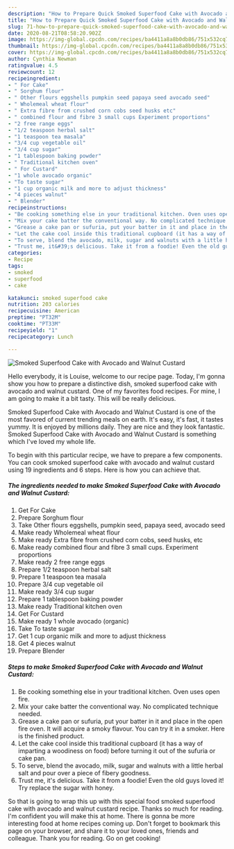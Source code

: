 ```yaml
---
description: "How to Prepare Quick Smoked Superfood Cake with Avocado and Walnut Custard"
title: "How to Prepare Quick Smoked Superfood Cake with Avocado and Walnut Custard"
slug: 71-how-to-prepare-quick-smoked-superfood-cake-with-avocado-and-walnut-custard
date: 2020-08-21T08:58:20.902Z
image: https://img-global.cpcdn.com/recipes/ba4411a8a8b0db86/751x532cq70/smoked-superfood-cake-with-avocado-and-walnut-custard-recipe-main-photo.jpg
thumbnail: https://img-global.cpcdn.com/recipes/ba4411a8a8b0db86/751x532cq70/smoked-superfood-cake-with-avocado-and-walnut-custard-recipe-main-photo.jpg
cover: https://img-global.cpcdn.com/recipes/ba4411a8a8b0db86/751x532cq70/smoked-superfood-cake-with-avocado-and-walnut-custard-recipe-main-photo.jpg
author: Cynthia Newman
ratingvalue: 4.5
reviewcount: 12
recipeingredient:
- " For Cake"
- " Sorghum flour"
- " Other flours eggshells pumpkin seed papaya seed avocado seed"
- " Wholemeal wheat flour"
- " Extra fibre from crushed corn cobs seed husks etc"
- " combined flour and fibre 3 small cups Experiment proportions"
- "2 free range eggs"
- "1/2 teaspoon herbal salt"
- "1 teaspoon tea masala"
- "3/4 cup vegetable oil"
- "3/4 cup sugar"
- "1 tablespoon baking powder"
- " Traditional kitchen oven"
- " For Custard"
- "1 whole avocado organic"
- "To taste sugar"
- "1 cup organic milk and more to adjust thickness"
- "4 pieces walnut"
- " Blender"
recipeinstructions:
- "Be cooking something else in your traditional kitchen. Oven uses open fire."
- "Mix your cake batter the conventional way. No complicated technique needed."
- "Grease a cake pan or sufuria, put your batter in it and place in the open fire oven. It will acquire a smoky flavour. You can try it in a smoker. Here is the finished product."
- "Let the cake cool inside this traditional cupboard (it has a way of imparting a woodiness on food) before turning it out of the sufuria or cake pan."
- "To serve, blend the avocado, milk, sugar and walnuts with a little herbal salt and pour over a piece of fibery goodness."
- "Trust me, it&#39;s delicious. Take it from a foodie! Even the old guys loved it! Try replace the sugar with honey."
categories:
- Recipe
tags:
- smoked
- superfood
- cake

katakunci: smoked superfood cake 
nutrition: 203 calories
recipecuisine: American
preptime: "PT32M"
cooktime: "PT33M"
recipeyield: "1"
recipecategory: Lunch

---
```



![Smoked Superfood Cake with Avocado and Walnut Custard](https://img-global.cpcdn.com/recipes/ba4411a8a8b0db86/751x532cq70/smoked-superfood-cake-with-avocado-and-walnut-custard-recipe-main-photo.jpg)

Hello everybody, it is Louise, welcome to our recipe page. Today, I'm gonna show you how to prepare a distinctive dish, smoked superfood cake with avocado and walnut custard. One of my favorites food recipes. For mine, I am going to make it a bit tasty. This will be really delicious.



Smoked Superfood Cake with Avocado and Walnut Custard is one of the most favored of current trending meals on earth. It's easy, it's fast, it tastes yummy. It is enjoyed by millions daily. They are nice and they look fantastic. Smoked Superfood Cake with Avocado and Walnut Custard is something which I've loved my whole life.


To begin with this particular recipe, we have to prepare a few components. You can cook smoked superfood cake with avocado and walnut custard using 19 ingredients and 6 steps. Here is how you can achieve that.

##### The ingredients needed to make Smoked Superfood Cake with Avocado and Walnut Custard:

1. Get  For Cake
1. Prepare  Sorghum flour
1. Take  Other flours eggshells, pumpkin seed, papaya seed, avocado seed
1. Make ready  Wholemeal wheat flour
1. Make ready  Extra fibre from crushed corn cobs, seed husks, etc
1. Make ready  combined flour and fibre 3 small cups. Experiment proportions
1. Make ready 2 free range eggs
1. Prepare 1/2 teaspoon herbal salt
1. Prepare 1 teaspoon tea masala
1. Prepare 3/4 cup vegetable oil
1. Make ready 3/4 cup sugar
1. Prepare 1 tablespoon baking powder
1. Make ready  Traditional kitchen oven
1. Get  For Custard
1. Make ready 1 whole avocado (organic)
1. Take To taste sugar
1. Get 1 cup organic milk and more to adjust thickness
1. Get 4 pieces walnut
1. Prepare  Blender




##### Steps to make Smoked Superfood Cake with Avocado and Walnut Custard:

1. Be cooking something else in your traditional kitchen. Oven uses open fire.
1. Mix your cake batter the conventional way. No complicated technique needed.
1. Grease a cake pan or sufuria, put your batter in it and place in the open fire oven. It will acquire a smoky flavour. You can try it in a smoker. Here is the finished product.
1. Let the cake cool inside this traditional cupboard (it has a way of imparting a woodiness on food) before turning it out of the sufuria or cake pan.
1. To serve, blend the avocado, milk, sugar and walnuts with a little herbal salt and pour over a piece of fibery goodness.
1. Trust me, it&#39;s delicious. Take it from a foodie! Even the old guys loved it! Try replace the sugar with honey.




So that is going to wrap this up with this special food smoked superfood cake with avocado and walnut custard recipe. Thanks so much for reading. I'm confident you will make this at home. There is gonna be more interesting food at home recipes coming up. Don't forget to bookmark this page on your browser, and share it to your loved ones, friends and colleague. Thank you for reading. Go on get cooking!
